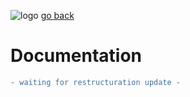![logo](https://github.com/TempoDev/libfae/blob/master/doc/logo.png)
[go back](https://github.com/TempoDev/libfae)
# Documentation

```diff
- waiting for restructuration update -
```
